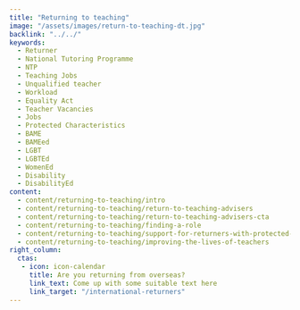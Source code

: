```yaml
---
title: "Returning to teaching"
image: "/assets/images/return-to-teaching-dt.jpg"
backlink: "../../"
keywords:
  - Returner
  - National Tutoring Programme
  - NTP
  - Teaching Jobs
  - Unqualified teacher
  - Workload
  - Equality Act
  - Teacher Vacancies
  - Jobs
  - Protected Characteristics
  - BAME
  - BAMEed
  - LGBT
  - LGBTEd
  - WomenEd
  - Disability
  - DisabilityEd
content:
  - content/returning-to-teaching/intro
  - content/returning-to-teaching/return-to-teaching-advisers
  - content/returning-to-teaching/return-to-teaching-advisers-cta
  - content/returning-to-teaching/finding-a-role
  - content/returning-to-teaching/support-for-returners-with-protected-characteristics
  - content/returning-to-teaching/improving-the-lives-of-teachers
right_column:
  ctas:
   - icon: icon-calendar
     title: Are you returning from overseas?
     link_text: Come up with some suitable text here
     link_target: "/international-returners"
---
```



